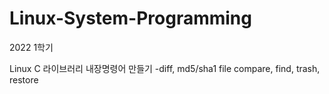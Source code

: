 # Linux-System-Programming
2022 1학기

Linux C 라이브러리 내장명령어 만들기
-diff, md5/sha1 file compare, find, trash, restore
